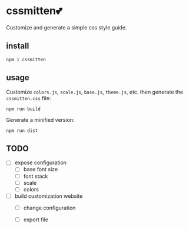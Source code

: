cssmitten💕
===========

Customize and generate a simple css style guide.

## install

`npm i cssmitten`

## usage

Customize `colors.js`, `scale.js`, `base.js`, `theme.js`, etc. then generate the `cssmitten.css` file:

`npm run build`

Generate a minified version:

`npm run dist`

## TODO

- [ ] expose configuration
  - [ ] base font size
  - [ ] font stack
  - [ ] scale
  - [ ] colors

- [ ] build customization website
  - [ ] change configuration
  - [ ] export file


